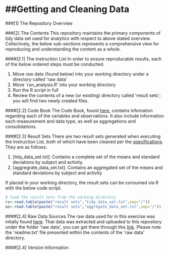 ##Getting and Cleaning Data
=========================

###[1] The Repository Overview


###[2] The Contents
This repository maintains the primary components of tidy data set used for analytics with respect to above stated overview.  Collectively, the below sub-sections represents a comprehensive view for reproducing and understanding the content as a whole.

####[2.1] The Instruction List
In order to ensure reproducable results, each of the below ordered steps must be conducted.

1. Move raw data (found below) into your working directory under a directory called 'raw data'
2. Move `run_analysis.R' into your working directory
3. Run the R script in full
4. Review the contents of a new (or existing) directory called 'result sets'; you will find two newly created files.

####[2.2] Code Book
The Code Book, found [here](https://github.com/mjfii/Getting-and-Cleaning-Data/blob/master/codebook.md), contains infomation regarding each of the variables and observations.  It also include information each measurement and data type, as well as aggregations and consolidations.

####[2.3] Result Sets
There are two result sets generated when executing the Instruction List, both of which have been cleaned per the [specifications](https://github.com/mjfii/Getting-and-Cleaning-Data/blob/master/assignment.md).  They are as follows:

1. [tidy_data_set.txt]: Contains a complete set of the means and standard deviations by subject and activity. 
2. [aggregrate_data_set.txt]: Contains an aggregated set of the means and standard deviations by subject and activity

If placed in your working directory, the result sets can be consumed via R with the below code script.

```R
# load the result sets from the working directory
rs<-read.table(paste("result sets","tidy_data_set.txt",sep="/"))
as<-read.table(paste("result sets","aggregate_data_set.txt",sep="/"))
```

####[2.4] Raw Data Sources
The raw data used for in this exercise was initally found [here](https://d396qusza40orc.cloudfront.net/getdata%2Fprojectfiles%2FUCI%20HAR%20Dataset.zip).  That data was extracted and uploaded to this repository under the folder 'raw data', you can get there through this [link](https://github.com/mjfii/Getting-and-Cleaning-Data/tree/master/raw%20data).  Please note the 'readme.txt' file presented within the contents of the 'raw data' directory.

####[2.4] Version Information
